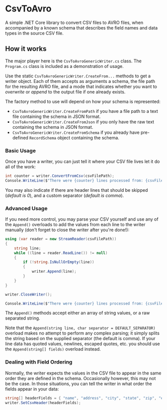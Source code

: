 # CsvToAvro

A simple .NET Core library to convert CSV files to AVRO files, when accompanied by a known schema that describes the field names and data types in the source CSV file.

## How it works

The major player here is the `CsvToAvroGenericWriter.cs` class. The `Program.cs` class is included as a demonstration of usage.

Use the static `CsvToAvroGenericWriter.CreateFrom...` methods to get a writer object. Each of them accepts as arguments a schema, the file path for the resulting AVRO file, and a mode that indicates whether you want to *overwrite* or *append* to the output file if one already exists.

The factory method to use will depend on how your schema is represented:

- `CsvToAvroGenericWriter.CreateFromPath` if you have a file path to a text file containing the schema in JSON format.
- `CsvToAvroGenericWriter.CreateFromJson` if you only have the raw text containing the schema in JSON format.
- `CsvToAvroGenericWriter.CreateFromSchema` if you already have pre-defined `RecordSchema` object containing the schema.

### Basic Usage

Once you have a writer, you can just tell it where your CSV file lives let it do all of the work:

```C#
int counter = writer.ConvertFromCsv(csvFilePath);
Console.WriteLine($"There were {counter} lines processed from: {csvFilePath}");
```

You may also indicate if there are header lines that should be skipped (*default is 0*), and a custom separator (*default is comma*).

### Advanced Usage

If you need more control, you may parse your CSV yourself and use any of the `Append()` overloads to add the values from each line to the writer manually (don't forget to close the writer after you're done!):

```C#
using (var reader = new StreamReader(csvFilePath))
{
    string line;
    while ((line = reader.ReadLine()) != null)
    {
        if (!string.IsNullOrEmpty(line))
        {
            writer.Append(line);
        }
    }
}

writer.CloseWriter();

Console.WriteLine($"There were {counter} lines processed from: {csvFilePath}");
```
The `Append()` methods accept either an array of string values, or a raw separated string. 

Note that the `Append(string line, char separator = DEFAULT_SEPARATOR)` overload makes no attempt to perform any complex parsing; it simply splits the string based on the supplied separator (the default is comma). If your line data has quoted values, newlines, escaped quotes, etc. you should use the `Append(string[] fields)` overload instead.

### Dealing with Field Ordering

Normally, the writer expects the values in the CSV file to appear in the same order they are defined in the schema. Occasionally however, this may not be the case. In those situations, you can tell the writer in what order the fields appear in your data:

```C#
string[] headerFields = { "name", "address", "city", "state", "zip", "email" };
writer.SetCsvHeader(headerFields);
``` 